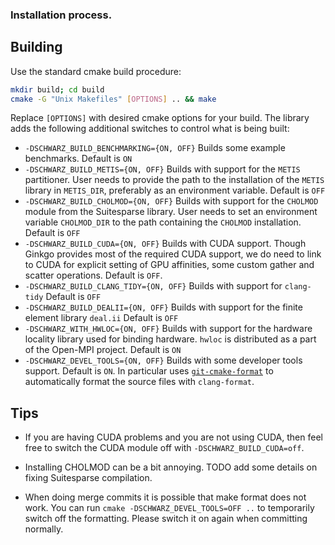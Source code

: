 ### Installation process.

## Building 

Use the standard cmake build procedure:

```sh
mkdir build; cd build
cmake -G "Unix Makefiles" [OPTIONS] .. && make
```

Replace `[OPTIONS]` with desired cmake options for your build.
The library adds the following additional switches to control what is being built:

*   `-DSCHWARZ_BUILD_BENCHMARKING={ON, OFF}` Builds some example benchmarks.
    Default is `ON`
*   `-DSCHWARZ_BUILD_METIS={ON, OFF}` Builds with support for the `METIS` partitioner. User needs
    to provide the path to the installation of the `METIS` library in `METIS_DIR`, preferably as 
    an environment variable. Default is `OFF`
*   `-DSCHWARZ_BUILD_CHOLMOD={ON, OFF}` Builds with support for the `CHOLMOD` module from the 
    Suitesparse library. User needs to set an environment variable `CHOLMOD_DIR` to the 
    path containing the `CHOLMOD` installation. Default is `OFF`
*   `-DSCHWARZ_BUILD_CUDA={ON, OFF}` Builds with CUDA support. Though Ginkgo provides most of the 
    required CUDA support, we do need to link to CUDA for explicit setting of GPU affinities, 
    some custom gather and scatter operations. Default is `OFF`.
*   `-DSCHWARZ_BUILD_CLANG_TIDY={ON, OFF}` Builds with support for `clang-tidy`
    Default is `OFF`
*   `-DSCHWARZ_BUILD_DEALII={ON, OFF}` Builds with support for the finite element library `deal.ii`
    Default is `OFF`
*   `-DSCHWARZ_WITH_HWLOC={ON, OFF}` Builds with support for the hardware locality library used for binding hardware.
    `hwloc` is distributed as a part of the Open-MPI project. Default is `ON`
*   `-DSCHWARZ_DEVEL_TOOLS={ON, OFF}` Builds with some developer tools support. Default is `ON`. In particular uses [`git-cmake-format`](https://github.com/ginkgo-project/git-cmake-format) to automatically format the source files with `clang-format`. 


## Tips

* If you are having CUDA problems and you are not using CUDA, then feel free to switch the CUDA module off with `-DSCHWARZ_BUILD_CUDA=off`. 

* Installing CHOLMOD can be a bit annoying. TODO add some details on fixing Suitesparse compilation.

* When doing merge commits it is possible that make format does not work. You can run `cmake -DSCHWARZ_DEVEL_TOOLS=OFF ..` to temporarily switch off the formatting. Please switch it on again when committing normally.
